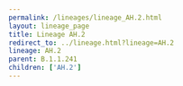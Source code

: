 ```yaml
---
permalink: /lineages/lineage_AH.2.html
layout: lineage_page
title: Lineage AH.2
redirect_to: ../lineage.html?lineage=AH.2
lineage: AH.2
parent: B.1.1.241
children: ['AH.2']
---
```

